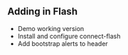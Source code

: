 ## Adding in Flash
* Demo working version
* Install and configure connect-flash
* Add bootstrap alerts to header